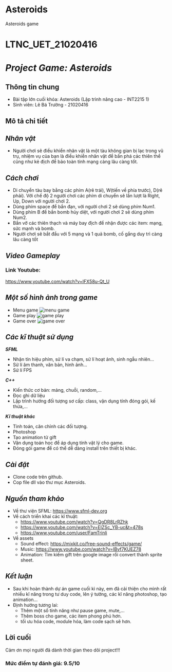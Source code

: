 # Asteroids
Asteroids game

# LTNC_UET_21020416

# _Project Game: Asteroids_

## Thông tin chung
- Bài tập lớn cuối khóa: Asteroids (Lập trình nâng cao - INT2215 1)
- Sinh viên: Lê Bá Trường - 21020416



## Mô tả chi tiết
## _Nhân vật_
- Người chơi sẽ điều khiển nhân vật là một tàu không gian bị lạc trong vũ trụ, nhiệm vụ của bạn là điều khiển nhân vật để bắn phá các thiên thể cũng như kẻ địch để bảo toàn tính mạng càng lâu càng tốt.



## _Cách chơi_
- Di chuyển tàu bay bằng các phím A(rẽ trái), W(tiến về phía trước), D(rẽ phải). Với chế độ 2 người chơi các phím di chuyển sẽ lần lượt là Right, Up, Down với người chơi 2.
- Dùng phím space để bắn đạn, với người chơi 2 sẽ dùng phím Num1.
- Dùng phím B để bắn bomb hủy diệt, với người chơi 2 sẽ dùng phím Num2.
- Bắn vỡ các thiên thạch và máy bay địch để nhận được các item: mạng, sức mạnh và bomb.
- Người chơi sẽ bắt đầu với 5 mạng và 1 quả bomb, cố gắng duy trì càng lâu càng tốt


## _Video Gameplay_

### Link Youtube: 
https://www.youtube.com/watch?v=IFX58u-Qt_U


## _Một số hình ảnh trong game_
- Menu game
![menu game](https://user-images.githubusercontent.com/88938938/169112337-65273a98-9999-4c3c-a14a-11c99a8fa1ca.png)
- Game play
![game play](https://user-images.githubusercontent.com/88938938/169111750-e669e514-1c5c-41a6-bc9b-a5df2f577018.png)
- Game over
![game over](https://user-images.githubusercontent.com/88938938/169112262-7e2da86a-b565-42f8-944d-4303d38c9d36.png)


## _Các kĩ thuật sử dụng_

_**SFML**_
- Nhận tín hiệu phím, sử lí va chạm, sử lí hoạt ảnh, sinh ngẫu nhiên...
- Sử lí âm thanh, văn bản, hình ảnh...
- Sử lí FPS

_**C++**_
- Kiến thức cơ bản: mảng, chuỗi, random,...
- Đọc ghi dữ liệu 
- Lập trình hướng đối tượng sơ cấp: class, vận dụng tính đóng gói, kế thừa,...

_**Kĩ thuật khác**_
- Tính toán, căn chỉnh các đối tượng.
- Photoshop
- Tạo animation từ gift
- Vận dụng toán học để áp dụng tính vật lý cho game.
- Đóng gói game để có thể dễ dàng install trên thiết bị khác.



## _Cài đặt_
- Clone code trên github.
- Cop file dll vào thư mục Asteroids.


## _Nguồn tham khảo_
- Về thư viện SFML: https://www.sfml-dev.org
- Về cách triển khai các kĩ thuật:
    - https://www.youtube.com/watch?v=QgDR8LrRZhk
    - https://www.youtube.com/watch?v=EIZSc_YB-uc&t=478s
    - https://www.youtube.com/user/FamTrinli
- Về assets
    - Sound effect: https://mixkit.co/free-sound-effects/game/
    - Music: https://www.youtube.com/watch?v=IBvf7KUEZ78
    - Animation: Tìm kiếm gift trên google image rồi convert thành sprite sheet.

## _Kết luận_
- Sau khi hoàn thành dự án game cuối kì này, em đã cải thiện cho mình rất nhiều kĩ năng trong tư duy code, lên ý tưởng, các kĩ năng photoshop, tạo animation...
- Định hướng tương lai:
    - Thêm một số tính năng như pause game, mute,...
    - Thêm boss cho game, các item phong phú hơn.
    - tối ưu hóa code, module hóa, làm code sạch sẽ hơn.

## Lời cuối
  Cảm ơn mọi người đã dành thời gian theo dõi project!!!
  
  
  
 ### Mức điểm tự đánh giá: 9.5/10
